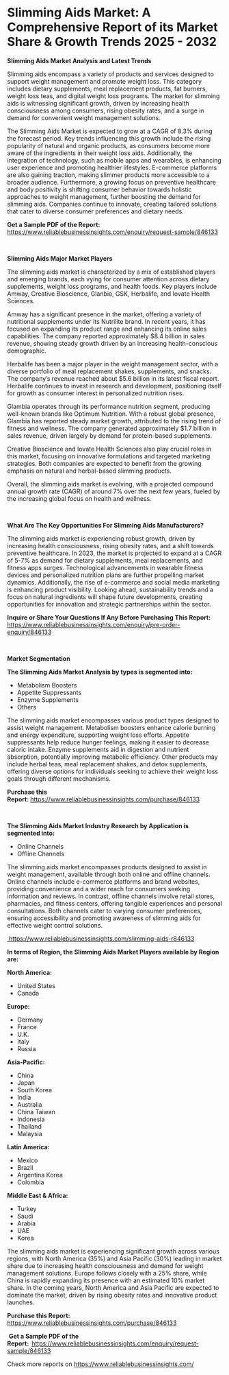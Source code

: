 <p><h1>Slimming Aids Market: A Comprehensive Report of its Market Share & Growth Trends 2025 - 2032</h1></p><p><strong>Slimming Aids Market Analysis and Latest Trends</strong></p>
<p><p>Slimming aids encompass a variety of products and services designed to support weight management and promote weight loss. This category includes dietary supplements, meal replacement products, fat burners, weight loss teas, and digital weight loss programs. The market for slimming aids is witnessing significant growth, driven by increasing health consciousness among consumers, rising obesity rates, and a surge in demand for convenient weight management solutions.</p><p>The Slimming Aids Market is expected to grow at a CAGR of 8.3% during the forecast period. Key trends influencing this growth include the rising popularity of natural and organic products, as consumers become more aware of the ingredients in their weight loss aids. Additionally, the integration of technology, such as mobile apps and wearables, is enhancing user experience and promoting healthier lifestyles. E-commerce platforms are also gaining traction, making slimmer products more accessible to a broader audience. Furthermore, a growing focus on preventive healthcare and body positivity is shifting consumer behavior towards holistic approaches to weight management, further boosting the demand for slimming aids. Companies continue to innovate, creating tailored solutions that cater to diverse consumer preferences and dietary needs.</p></p>
<p><strong>Get a Sample PDF of the Report:&nbsp;</strong> <a href="https://www.reliablebusinessinsights.com/enquiry/request-sample/846133?utm_campaign=2524&utm_medium=2&utm_source=Github&utm_content=ia&utm_term=08032025&utm_id=slimming-aids">https://www.reliablebusinessinsights.com/enquiry/request-sample/846133</a></p>
<p>&nbsp;</p>
<p><strong>Slimming Aids Major Market Players</strong></p>
<p><p>The slimming aids market is characterized by a mix of established players and emerging brands, each vying for consumer attention across dietary supplements, weight loss programs, and health foods. Key players include Amway, Creative Bioscience, Glanbia, GSK, Herbalife, and Iovate Health Sciences.</p><p>Amway has a significant presence in the market, offering a variety of nutritional supplements under its Nutrilite brand. In recent years, it has focused on expanding its product range and enhancing its online sales capabilities. The company reported approximately $8.4 billion in sales revenue, showing steady growth driven by an increasing health-conscious demographic.</p><p>Herbalife has been a major player in the weight management sector, with a diverse portfolio of meal replacement shakes, supplements, and snacks. The company’s revenue reached about $5.6 billion in its latest fiscal report. Herbalife continues to invest in research and development, positioning itself for growth as consumer interest in personalized nutrition rises.</p><p>Glambia operates through its performance nutrition segment, producing well-known brands like Optimum Nutrition. With a robust global presence, Glambia has reported steady market growth, attributed to the rising trend of fitness and wellness. The company generated approximately $1.7 billion in sales revenue, driven largely by demand for protein-based supplements.</p><p>Creative Bioscience and Iovate Health Sciences also play crucial roles in this market, focusing on innovative formulations and targeted marketing strategies. Both companies are expected to benefit from the growing emphasis on natural and herbal-based slimming products.</p><p>Overall, the slimming aids market is evolving, with a projected compound annual growth rate (CAGR) of around 7% over the next few years, fueled by the increasing global focus on health and wellness.</p></p>
<p>&nbsp;</p>
<p><strong>What Are The Key Opportunities For Slimming Aids Manufacturers?</strong></p>
<p><p>The slimming aids market is experiencing robust growth, driven by increasing health consciousness, rising obesity rates, and a shift towards preventive healthcare. In 2023, the market is projected to expand at a CAGR of 5-7% as demand for dietary supplements, meal replacements, and fitness apps surges. Technological advancements in wearable fitness devices and personalized nutrition plans are further propelling market dynamics. Additionally, the rise of e-commerce and social media marketing is enhancing product visibility. Looking ahead, sustainability trends and a focus on natural ingredients will shape future developments, creating opportunities for innovation and strategic partnerships within the sector.</p></p>
<p><strong>Inquire or Share Your Questions If Any Before Purchasing This Report:</strong> <a href="https://www.reliablebusinessinsights.com/enquiry/pre-order-enquiry/846133?utm_campaign=2524&utm_medium=2&utm_source=Github&utm_content=ia&utm_term=08032025&utm_id=slimming-aids">https://www.reliablebusinessinsights.com/enquiry/pre-order-enquiry/846133</a></p>
<p>&nbsp;</p>
<p><strong>Market Segmentation</strong></p>
<p><strong>The Slimming Aids Market Analysis by types is segmented into:</strong></p>
<p><ul><li>Metabolism Boosters</li><li>Appetite Suppressants</li><li>Enzyme Supplements</li><li>Others</li></ul></p>
<p><p>The slimming aids market encompasses various product types designed to assist weight management. Metabolism boosters enhance calorie burning and energy expenditure, supporting weight loss efforts. Appetite suppressants help reduce hunger feelings, making it easier to decrease caloric intake. Enzyme supplements aid in digestion and nutrient absorption, potentially improving metabolic efficiency. Other products may include herbal teas, meal replacement shakes, and detox supplements, offering diverse options for individuals seeking to achieve their weight loss goals through different mechanisms.</p></p>
<p><strong>Purchase this Report:&nbsp;</strong><a href="https://www.reliablebusinessinsights.com/purchase/846133?utm_campaign=2524&utm_medium=2&utm_source=Github&utm_content=ia&utm_term=08032025&utm_id=slimming-aids">https://www.reliablebusinessinsights.com/purchase/846133</a></p>
<p>&nbsp;</p>
<p><strong>The Slimming Aids Market Industry Research by Application is segmented into:</strong></p>
<p><ul><li>Online Channels</li><li>Offline Channels</li></ul></p>
<p><p>The slimming aids market encompasses products designed to assist in weight management, available through both online and offline channels. Online channels include e-commerce platforms and brand websites, providing convenience and a wider reach for consumers seeking information and reviews. In contrast, offline channels involve retail stores, pharmacies, and fitness centers, offering tangible experiences and personal consultations. Both channels cater to varying consumer preferences, ensuring accessibility and promoting awareness of slimming aids for effective weight control solutions.</p></p>
<p><a href="https://www.reliablebusinessinsights.com/slimming-aids-r846133?utm_campaign=2524&utm_medium=2&utm_source=Github&utm_content=ia&utm_term=08032025&utm_id=slimming-aids">&nbsp;https://www.reliablebusinessinsights.com/slimming-aids-r846133</a></p>
<p><strong>In terms of Region, the Slimming Aids Market Players available by Region are:</strong></p>
<p>
    <p> <strong> North America: </strong>
        <ul>
            <li>United States</li>
            <li>Canada</li>
        </ul>
        </p> 
    <p> <strong> Europe: </strong>
        <ul>
            <li>Germany</li>
            <li>France</li>
            <li>U.K.</li>
            <li>Italy</li>
            <li>Russia</li>
        </ul>
        </p> 
    <p> <strong> Asia-Pacific: </strong>
        <ul>
            <li>China</li>
            <li>Japan</li>
            <li>South Korea</li>
            <li>India</li>
            <li>Australia</li>
            <li>China Taiwan</li>
            <li>Indonesia</li>
            <li>Thailand</li>
            <li>Malaysia</li>
        </ul>
        </p> 
    <p> <strong> Latin America: </strong>
        <ul>
            <li>Mexico</li>
            <li>Brazil</li>
            <li>Argentina Korea</li>
            <li>Colombia</li>
        </ul>
        </p> 
    <p> <strong> Middle East & Africa: </strong>
        <ul>
            <li>Turkey</li>
            <li>Saudi</li>
            <li>Arabia</li>
            <li>UAE</li>
            <li>Korea</li>
        </ul>
    </p>
    </p>
<p><p>The slimming aids market is experiencing significant growth across various regions, with North America (35%) and Asia Pacific (30%) leading in market share due to increasing health consciousness and demand for weight management solutions. Europe follows closely with a 25% share, while China is rapidly expanding its presence with an estimated 10% market share. In the coming years, North America and Asia Pacific are expected to dominate the market, driven by rising obesity rates and innovative product launches.</p></p>
<p><strong>Purchase this Report: </strong><a href="https://www.reliablebusinessinsights.com/purchase/846133?utm_campaign=2524&utm_medium=2&utm_source=Github&utm_content=ia&utm_term=08032025&utm_id=slimming-aids">https://www.reliablebusinessinsights.com/purchase/846133</a></p>
<p>&nbsp;<strong>Get a Sample PDF of the Report:&nbsp;&nbsp;</strong><a href="https://www.reliablebusinessinsights.com/enquiry/request-sample/846133?utm_campaign=2524&utm_medium=2&utm_source=Github&utm_content=ia&utm_term=08032025&utm_id=slimming-aids">https://www.reliablebusinessinsights.com/enquiry/request-sample/846133</a></p>
<p><strong></strong></p>
<p>Check more reports on <a href="https://www.reliablebusinessinsights.com/?utm_campaign=2524&utm_medium=2&utm_source=Github&utm_content=ia&utm_term=08032025&utm_id=slimming-aids">https://www.reliablebusinessinsights.com/</a></p>